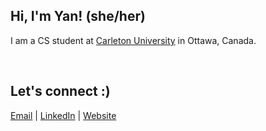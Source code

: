 ## Hi, I'm Yan! (she/her)

I am a CS student at [Carleton University](https://carleton.ca) in Ottawa, Canada.


<br/>  

Let's connect :)
---
[Email](mailto:yantang3@cmail.carleton.ca) | [LinkedIn](https://www.linkedin.com/in/yantang01) | [Website](https://yantang.netlify.app)
